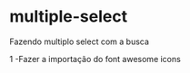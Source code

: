 # multiple-select

Fazendo multiplo select com a busca

1 -Fazer a importação do font awesome icons

